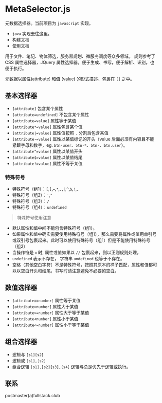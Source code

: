 # MetaSelector.js
元数据选择器。当前项目为 `javascript` 实现。
- `java` 实现去往这里。
- 构建文档
- 使用文档

用于文件、笔记、物体筛选，服务器规划、微服务调度等众多领域。 规则参考了 CSS 属性选择器，JQuery 属性选择器。便于生成、书写，便于解析、识别，也便于执行。


元数据以属性(attribute) 和值 (value) 的形式描述，包裹在 `[]` 之中。

## 基本选择器
- `[attribute]` 包含某个属性
- `[attribute=undefined]` 不包含某个属性
- `[attribute=value]` 属性等于某值
- `[attribute*=value]` 属性包含某个值
- `[attribute|=value]` 属性值按照 `,` 分割后包含某值
- `[attribute-=value]` 属性以某值标记的开头（value 后面必须有内容且不能紧跟字母和数字，eg. `btn-user`、`btn-*`、`btn-`、`btn.user`）。
- `[attribute^=value]` 属性以某值开头
- `[attribute$=value]` 属性以某值结尾
- `[attribute!=value]` 属性不等于某值


### 特殊符号
- 特殊符号（组1）：`[`,`]`,`=`,`*`,`,`,`|`,`^`,`$`,`!`,`,`
- 特殊符号（组2）：`'`,`"`
- 特殊符号（组3）：`/`
- 特殊符号（组4）：`undefined`

> 特殊符号使用注意
- 默认属性和值中间不能包含特殊符号（组1）。
- 如果属性和值中确实需要使用特殊符号（组1），那么需要将属性或值用单引号或双引号包裹起来。此时可以使用特殊符号（组1）但是不能使用特殊符号（组2）
- 当操作符是 `=` 时, 属性或值如果以 `//` 包裹起来，则以正则规则处理。
- `undefined` 表示不存在， 字符串 `undefined` 也等于不存在。
- 空格（其他空白字符）不是特殊符号，按照其原本的样子匹配，属性和值都可以以空白开头和结尾，书写时请注意避免不必要的空白。


## 数值选择器
- `[attribute==number]` 属性等于某值
- `[attribute>number]` 属性大于某值
- `[attribute>=number]` 属性大于等于某值
- `[attribute<number]` 属性小于某值
- `[attribute<=number]` 属性小于等于某值


## 组合选择器
- 逻辑与 `[s1][s2]`
- 逻辑或 `[s1],[s2]`
- 组合逻辑 `[s1],[s2][s3],[s4]` 逻辑与总是优先于逻辑或执行。


## 联系
postmaster(a)fullstack.club
